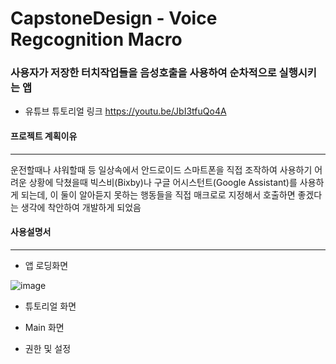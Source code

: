 # CapstoneDesign - Voice Regcognition Macro

### 사용자가 저장한 터치작업들을 음성호출을 사용하여 순차적으로 실행시키는 앱
- 유튜브 튜토리얼 링크 https://youtu.be/JbI3tfuQo4A



#### 프로젝트 계획이유
-------------------------------
운전할때나 샤워할때 등 일상속에서 안드로이드 스마트폰을 직접 조작하여 사용하기 어려운 상황에 닥쳤을때
빅스비(Bixby)나 구글 어시스턴트(Google Assistant)를 사용하게 되는데, 이 둘이 알아듣지 못하는 행동들을
직접 매크로로 지정해서 호출하면 좋겠다는 생각에 착안하여 개발하게 되었음


#### 사용설명서
-------------------------------
- 앱 로딩화면

![image](https://user-images.githubusercontent.com/46473153/93459946-7d503e00-f91d-11ea-8793-821c1b252f5f.png)

- 튜토리얼 화면


- Main 화면


- 권한 및 설정


